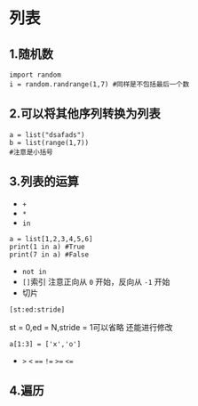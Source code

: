 # 列表

## 1.随机数
```
import random
i = random.randrange(1,7) #同样是不包括最后一个数
```

## 2.可以将其他序列转换为列表
```
a = list("dsafads")
b = list(range(1,7))
#注意是小括号
```

## 3.列表的运算
+ `+`
+ `*`
+ `in`
```
a = list[1,2,3,4,5,6]
print(1 in a) #True
print(7 in a) #False 
```
+ `not in`
+ `[]`索引
注意正向从 `0` 开始，反向从 `-1` 开始
+ 切片 
```
[st:ed:stride]
```
st = 0,ed = N,stride = 1可以省略
还能进行修改
```
a[1:3] = ['x','o']
```
+ `>` `<` `==` `!=` `>=` `<=`

## 4.遍历
